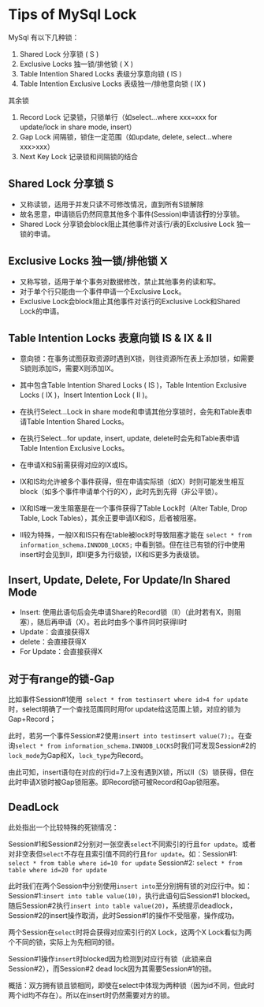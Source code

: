 # Tips of MySql Lock
MySql 有以下几种锁：
1. Shared Lock 分享锁 ( S )
2. Exclusive Locks 独一锁/排他锁 ( X )
3. Table Intention Shared Locks 表级分享意向锁 ( IS )
4. Table Intention Exclusive Locks 表级独一/排他意向锁 ( IX )

其余锁
1. Record Lock 记录锁，只锁单行（如select...where xxx=xxx for update/lock in share mode, insert）
2. Gap Lock 间隔锁，锁住一定范围（如update, delete, select...where xxx>xxx）
3. Next Key Lock 记录锁和间隔锁的结合

## Shared Lock 分享锁 S
- 又称读锁，适用于并发只读不可修改情况，直到所有S锁解除
- 故名思意，申请锁后仍然同意其他多个事件(Session)申请该**行**的分享锁。
- Shared Lock 分享锁会block阻止其他事件对该行/表的Exclusive Lock 独一锁的申请。

## Exclusive Locks 独一锁/排他锁 X
- 又称写锁，适用于单个事务对数据修改，禁止其他事务的读和写。
- 对于单个行只能由一个事件申请一个Exclusive Lock。
- Exclusive Lock会block阻止其他事件对该行的Exclusive Lock和Shared Lock的申请。

## Table Intention Locks 表意向锁 IS & IX & II
- 意向锁：在事务试图获取资源时遇到X锁，则往资源所在表上添加I锁，如需要S锁则添加IS，需要X则添加IX。
- 其中包含Table Intention Shared Locks ( IS )，Table Intention Exclusive Locks ( IX )，Insert Intention Lock ( II )。
- 在执行Select...Lock in share mode和申请其他分享锁时，会先和Table表申请Table Intention Shared Locks。
- 在执行Select...for update, insert, update, delete时会先和Table表申请Table Intention Exclusive Locks。
- 在申请X和S前需获得对应的IX或IS。
- IX和IS均允许被多个事件获得，但在申请实际锁（如X）时则可能发生相互block（如多个事件申请单个行的X），此时先到先得（非公平锁）。
- IX和IS唯一发生阻塞是在一个事件获得了Table Lock时（Alter Table, Drop Table, Lock Tables），其余正要申请IX和IS，后者被阻塞。

- II较为特殊，一般IX和IS只有在table被lock时导致阻塞才能在 `select * from information_schema.INNODB_LOCKS;` 中看到锁。但在往已有锁的行中使用insert时会见到II，即II更多为行级锁，IX和IS更多为表级锁。



## Insert, Update, Delete, For Update/In Shared Mode
- Insert: 使用此语句后会先申请Share的Record锁（II）（此时若有X，则阻塞），随后再申请（X）。若此时由多个事件同时获得II时
- Update：会直接获得X
- delete：会直接获得X
- For Update：会直接获得X

## 对于有range的锁-Gap
比如事件Session#1使用` select * from testinsert where id>4 for update`时，select明确了一个查找范围同时用for update给这范围上锁，对应的锁为Gap+Record；

此时，若另一个事件Session#2使用`insert into testinsert value(7);`。在查询`select * from information_schema.INNODB_LOCKS`时我们可发现Session#2的`lock_mode`为Gap和X，`lock_type`为Record。

由此可知，insert语句在对应的行id=7上没有遇到X锁，所以II（S）锁获得，但在此时申请X锁时被Gap锁阻塞。即Record锁可被Record和Gap锁阻塞。

## DeadLock
此处指出一个比较特殊的死锁情况：

Session#1和Session#2分别对一张空表`select`不同索引的行且`for update`。或者对非空表但`select`不存在且索引值不同的行且`for update`。如：Session#1: `select * from table where id=10 for update` Session#2: `select * from table where id=20 for update`


此时我们在两个Session中分别使用`insert into`至分别拥有锁的对应行中。如：Session#1:`insert into table value(10)`，执行此语句后Session#1 blocked。随后Session#2执行`insert into table value(20)`，系统提示deadlock，Session#2的insert操作取消，此时Session#1的操作不受阻塞，操作成功。

两个Session在`select`时将会获得对应索引行的X Lock，这两个X Lock看似为两个不同的锁，实际上为先相同的锁。

Session#1操作`insert`时blocked因为检测到对应行有锁（此锁来自Session#2），而Session#2 dead lock因为其需要Session#1的锁。

概括：双方拥有锁且锁相同，即使在select中体现为两种锁（因为id不同，但此时两个id均不存在）。所以在insert时仍然需要对方的锁。